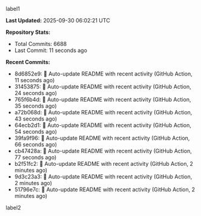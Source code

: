 
label1 
<!-- ACTIVITY_START -->
**Last Updated:** 2025-09-30 06:02:21 UTC

**Repository Stats:**
- Total Commits: 6688
- Last Commit: 11 seconds ago

**Recent Commits:**
- 8d6852e9: 🤖 Auto-update README with recent activity (GitHub Action, 11 seconds ago)
- 31453875: 🤖 Auto-update README with recent activity (GitHub Action, 24 seconds ago)
- 765f6b4d: 🤖 Auto-update README with recent activity (GitHub Action, 35 seconds ago)
- a72b068d: 🤖 Auto-update README with recent activity (GitHub Action, 43 seconds ago)
- 64ecb2d1: 🤖 Auto-update README with recent activity (GitHub Action, 54 seconds ago)
- 39fa9f96: 🤖 Auto-update README with recent activity (GitHub Action, 66 seconds ago)
- cb47428a: 🤖 Auto-update README with recent activity (GitHub Action, 77 seconds ago)
- b2f51fc2: 🤖 Auto-update README with recent activity (GitHub Action, 2 minutes ago)
- 9d3c23a3: 🤖 Auto-update README with recent activity (GitHub Action, 2 minutes ago)
- 51796e7c: 🤖 Auto-update README with recent activity (GitHub Action, 2 minutes ago)
<!-- ACTIVITY_END -->

label2
